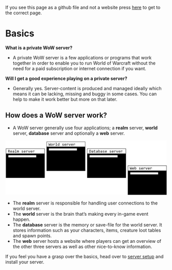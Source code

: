 If you see this page as a github file and not a website press [here](https://akorax.github.io/docs/#/) to get to the correct page.

# Basics

**What is a private WoW server?**

-   A private WoW server is a few applications or programs that work together in order to enable you to run World of Warcraft without the need for a paid subscription or internet connection if you want.

**Will I get a good experience playing on a private server?**

-   Generally yes. Server-content is produced and managed ideally which means it can be lacking, missing and buggy in some cases. You can help to make it work better but more on that later.

## How does a WoW server work?

-   A WoW server generally use four applications; a **realm** server, **world** server, **database** server and optionally a **web** server.

![Apps](_media/41998cd7cb65196c56d62bed52c1fa13.png)

-   The **realm** server is responsible for handling user connections to the world server.
-   The **world** server is the brain that’s making every in-game event happen.
-   The **database** server is the memory or save-file for the world server. It stores information such as your characters, items, creature loot tables and spawn points.
-   The **web** server hosts a website where players can get an overview of the other three servers as well as other nice-to-know information.

If you feel you have a grasp over the basics, head over to [server setup](_pages/Setup0.md) and install your server.
